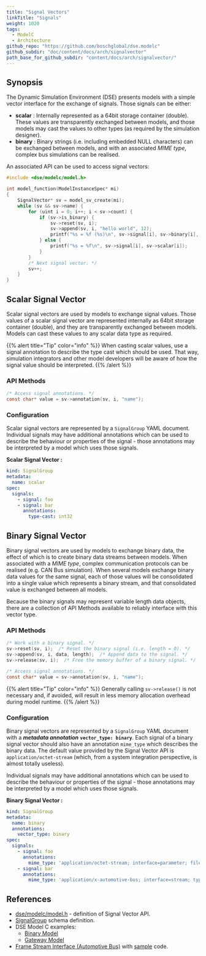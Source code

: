 ```yaml
---
title: "Signal Vectors"
linkTitle: "Signals"
weight: 1020
tags:
  - ModelC
  - Architecture
github_repo: "https://github.com/boschglobal/dse.modelc"
github_subdir: "doc/content/docs/arch/signalvector"
path_base_for_github_subdir: "content/docs/arch/signalvector/"
---
```


## Synopsis

The Dynamic Simulation Environment (DSE) presents models with a simple vector interface for the exchange of signals. Those signals can be either:

- **scalar** : Internally represented as a 64bit storage container (double). These values are transparently exchanged between models, and those models may cast the values to other types (as required by the simulation designer).
- **binary** : Binary strings (i.e. including embedded NULL characters) can be exchanged between models, and with an associated _MIME type_, complex bus simulations can be realised.


An associated API can be used to access signal vectors:

```c
#include <dse/modelc/model.h>

int model_function(ModelInstanceSpec* mi)
{
    SignalVector* sv = model_sv_create(mi);
    while (sv && sv->name) {
        for (uint i = 0; i++; i < sv->count) {
            if (sv->is_binary) {
                sv->reset(sv, i);
                sv->append(sv, i, "hello world", 12);
                printf("%s = %f (%s)\n", sv->signal[i], sv->binary[i], sv->mime_type[i]);
            } else {
                printf("%s = %f\n", sv->signal[i], sv->scalar[i]);
            }
        }
        /* Next signal vector. */
        sv++;
    }
}
```



## Scalar Signal Vector

Scalar signal vectors are used by models to exchange signal values. Those values of a scalar signal vector are represented internally as 64bit storage container (double), and they are transparently exchanged between models. Models can cast these values to any scalar data type as required.

{{% alert title="Tip" color="info" %}} When casting scalar values, use a signal annotation to describe the type cast which should be used. That way, simulation integrators and other model developers will be aware of how the signal value should be interpreted. {{% /alert %}}


### API Methods

```c
/* Access signal annotations. */
const char* value = sv->annotation(sv, i, "name");
```


### Configuration

Scalar signal vectors are represented by a `SignalGroup` YAML document. Individual signals may have additional annotations which can be used to describe the behaviour or properties of the signal - those annotations may be interpreted by a model which uses those signals.


**Scalar Signal Vector :**
```yaml
kind: SignalGroup
metadata:
  name: scalar
spec:
  signals:
    - signal: foo
    - signal: bar
      annotations:
        type-cast: int32
```



## Binary Signal Vector

Binary signal vectors are used by models to exchange binary data, the effect of which is to create binary data streams between models. When associated with a _MIME type_, complex communication protocols can be realised (e.g. CAN Bus simulation). When several models exchange binary data values for the same signal, each of those values will be consolidated into a single value which represents a binary stream, and that consolidated value is exchanged between all models.

Because the binary signals may represent variable length data objects, there are a collection of API Methods available to reliably interface with this vector type.


### API Methods

```c
/* Work with a binary signal. */
sv->reset(sv, i);  /* Reset the binary signal (i.e. length = 0). */
sv->append(sv, i, data, length);  /* Append data to the signal. */
sv->release(sv, i);  /* Free the memory buffer of a binary signal. */

/* Access signal annotations. */
const char* value = sv->annotation(sv, i, "name");
```

{{% alert title="Tip" color="info" %}} Generally calling `sv->release()` is not necessary and, if avoided, will result in less memory allocation overhead during model runtime. {{% /alert %}}


### Configuration

Binary signal vectors are represented by a `SignalGroup` YAML document with a ***metadata annotation*** **`vector_type: binary`**. Each signal of a binary signal vector should also have an annotation `mime_type` which describes the binary data. The default value provided by the Signal Vector API is `application/octet-stream` (which, from a system integration perspective, is almost totally useless).

Individual signals may have additional annotations which can be used to describe the behaviour or properties of the signal - those annotations may be interpreted by a model which uses those signals.


**Binary Signal Vector :**
```yaml
kind: SignalGroup
metadata:
  name: binary
  annotations:
    vector_type: binary
spec:
  signals:
    - signal: foo
      annotations:
        mime_type: 'application/octet-stream; interface=parameter; file=calibration.csv'
    - signal: bar
      annotations:
        mime_type: 'application/x-automotive-bus; interface=stream; type=frame; schema=fbs'
```



## References

* [dse/modelc/model.h](https://github.com/boschglobal/dse.modelc/blob/main/dse/modelc/model.h) - definition of Signal Vector API.
* [SignalGroup](https://github.com/boschglobal/dse.schemas/blob/main/schemas/yaml/SignalGroup.yaml) schema definition.
* DSE Model C examples:
    * [Binary Model](https://github.com/boschglobal/dse.modelc/tree/main/dse/modelc/examples/binary)
    * [Gateway Model](https://github.com/boschglobal/dse.modelc/tree/main/dse/modelc/examples/gateway)
* [Frame Stream Interface (Automotive Bus)](https://github.com/boschglobal/automotive-bus-schema/blob/main/schemas/stream/frame.fbs) with [sample](https://github.com/boschglobal/automotive-bus-schema/tree/main/examples/streams) code.
